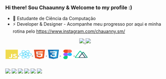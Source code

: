 ### Hi there! Sou Chaaunny & Welcome to my profile :) 

- 🌱 Estudante de Ciência da Computação 
- ⚡ Developer & Designer - Acompanhe meu progresso por aqui e minha rotina pelo https://www.instagram.com/chauanny.sm/

<div align="center">
  <a href="https://github.com/chauvmedeiros">
  <img height="160em" src="https://github-readme-stats.vercel.app/api?username=chauvmedeiros&show_icons=true&theme=tokyonight&include_all_commits=true&count_private=true"/>
  <img height="140em" src="https://github-readme-stats.vercel.app/api/top-langs/?username=chauvmedeiros&layout=compact&langs_count=7&theme=tokyonight"/>
</div>
  
<div style="display: inline_block"><br>
  <img align="center" alt="Js" height="30" width="40" src="https://raw.githubusercontent.com/devicons/devicon/master/icons/javascript/javascript-plain.svg">
  <img align="center" alt="React" height="30" width="40" src="https://raw.githubusercontent.com/devicons/devicon/master/icons/react/react-original.svg">
  <img align="center" alt="HTML" height="30" width="40" src="https://raw.githubusercontent.com/devicons/devicon/master/icons/html5/html5-original.svg">
  <img align="center" alt="CSS" height="30" width="40" src="https://raw.githubusercontent.com/devicons/devicon/master/icons/css3/css3-original.svg">
  <img align="center" alt="Figma" height="30" width="40" src="https://raw.githubusercontent.com/devicons/devicon/master/icons/figma/figma-original.svg">
  <img align="center" alt="Nuxt.JS" height="30" width="40" src="https://raw.githubusercontent.com/devicons/devicon/master/icons/nuxtjs/nuxtjs-original.svg"> 
</div>
  
 ##
 
<div> 
  <img src="https://img.shields.io/badge/YouTube-FF0000?style=for-the-badge&logo=youtube&logoColor=white" target="_blank"></a>
  <img src="https://img.shields.io/badge/-Instagram-%23E4405F?style=for-the-badge&logo=instagram&logoColor=white" target="_blank"></a>
  <img src="https://img.shields.io/badge/Twitch-9146FF?style=for-the-badge&logo=twitch&logoColor=white" target="_blank"></a>
  <img src="https://img.shields.io/badge/Discord-7289DA?style=for-the-badge&logo=discord&logoColor=white" target="_blank"></a> 
  <img src="https://img.shields.io/badge/-Gmail-%23333?style=for-the-badge&logo=gmail&logoColor=white" target="_blank"></a>
  <img src="https://img.shields.io/badge/-LinkedIn-%230077B5?style=for-the-badge&logo=linkedin&logoColor=white" target="_blank"></a> 
</div>


